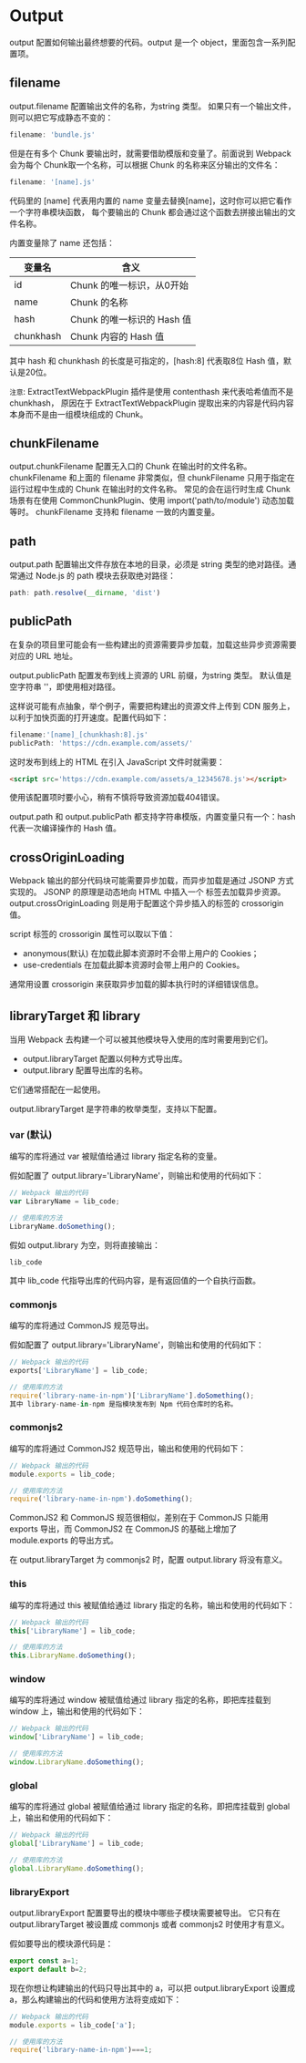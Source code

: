 # Output

output 配置如何输出最终想要的代码。output 是一个 object，里面包含一系列配置项。

## filename

output.filename 配置输出文件的名称，为string 类型。 如果只有一个输出文件，则可以把它写成静态不变的：
```js
filename: 'bundle.js'
```
但是在有多个 Chunk 要输出时，就需要借助模版和变量了。前面说到 Webpack 会为每个 Chunk取一个名称，可以根据 Chunk 的名称来区分输出的文件名：

```js
filename: '[name].js'
```

代码里的 [name] 代表用内置的 name 变量去替换[name]，这时你可以把它看作一个字符串模块函数， 每个要输出的 Chunk 都会通过这个函数去拼接出输出的文件名称。

内置变量除了 name 还包括：

|   变量名	        |   含义                     |
|       ---         |       ---                 |
|   id	        |   Chunk 的唯一标识，从0开始    |
|   name	    |   Chunk 的名称                |
|   hash	    |   Chunk 的唯一标识的 Hash 值   |
|   chunkhash   |   Chunk 内容的 Hash 值         |

其中 hash 和 chunkhash 的长度是可指定的，[hash:8] 代表取8位 Hash 值，默认是20位。

`注意`: ExtractTextWebpackPlugin 插件是使用 contenthash 来代表哈希值而不是 chunkhash， 原因在于 ExtractTextWebpackPlugin 提取出来的内容是代码内容本身而不是由一组模块组成的 Chunk。

## chunkFilename

output.chunkFilename 配置无入口的 Chunk 在输出时的文件名称。 chunkFilename 和上面的 filename 非常类似，但 chunkFilename 只用于指定在运行过程中生成的 Chunk 在输出时的文件名称。 常见的会在运行时生成 Chunk 场景有在使用 CommonChunkPlugin、使用 import('path/to/module') 动态加载等时。 chunkFilename 支持和 filename 一致的内置变量。


## path

output.path 配置输出文件存放在本地的目录，必须是 string 类型的绝对路径。通常通过 Node.js 的 path 模块去获取绝对路径：
```js
path: path.resolve(__dirname, 'dist')
```

## publicPath

在复杂的项目里可能会有一些构建出的资源需要异步加载，加载这些异步资源需要对应的 URL 地址。

output.publicPath 配置发布到线上资源的 URL 前缀，为string 类型。 默认值是空字符串 ''，即使用相对路径。

这样说可能有点抽象，举个例子，需要把构建出的资源文件上传到 CDN 服务上，以利于加快页面的打开速度。配置代码如下：
```js
filename:'[name]_[chunkhash:8].js'
publicPath: 'https://cdn.example.com/assets/'
```
这时发布到线上的 HTML 在引入 JavaScript 文件时就需要：
```html
<script src='https://cdn.example.com/assets/a_12345678.js'></script>
```
使用该配置项时要小心，稍有不慎将导致资源加载404错误。

output.path 和 output.publicPath 都支持字符串模版，内置变量只有一个：hash 代表一次编译操作的 Hash 值。



## crossOriginLoading

Webpack 输出的部分代码块可能需要异步加载，而异步加载是通过 JSONP 方式实现的。 JSONP 的原理是动态地向 HTML 中插入一个 <script src="url"></script> 标签去加载异步资源。 output.crossOriginLoading 则是用于配置这个异步插入的标签的 crossorigin 值。

script 标签的 crossorigin 属性可以取以下值：
- anonymous(默认) 在加载此脚本资源时不会带上用户的 Cookies；
- use-credentials 在加载此脚本资源时会带上用户的 Cookies。

通常用设置 crossorigin 来获取异步加载的脚本执行时的详细错误信息。


## libraryTarget 和 library

当用 Webpack 去构建一个可以被其他模块导入使用的库时需要用到它们。

- output.libraryTarget 配置以何种方式导出库。
- output.library 配置导出库的名称。

它们通常搭配在一起使用。

output.libraryTarget 是字符串的枚举类型，支持以下配置。


### var (默认)

编写的库将通过 var 被赋值给通过 library 指定名称的变量。

假如配置了 output.library='LibraryName'，则输出和使用的代码如下：

```js
// Webpack 输出的代码
var LibraryName = lib_code;

// 使用库的方法
LibraryName.doSomething();
```

假如 output.library 为空，则将直接输出：
```
lib_code
```
其中 lib_code 代指导出库的代码内容，是有返回值的一个自执行函数。


### commonjs

编写的库将通过 CommonJS 规范导出。

假如配置了 output.library='LibraryName'，则输出和使用的代码如下：
```js
// Webpack 输出的代码
exports['LibraryName'] = lib_code;

// 使用库的方法
require('library-name-in-npm')['LibraryName'].doSomething();
其中 library-name-in-npm 是指模块发布到 Npm 代码仓库时的名称。
```

### commonjs2

编写的库将通过 CommonJS2 规范导出，输出和使用的代码如下：
```js
// Webpack 输出的代码
module.exports = lib_code;

// 使用库的方法
require('library-name-in-npm').doSomething();
```
CommonJS2 和 CommonJS 规范很相似，差别在于 CommonJS 只能用 exports 导出，而 CommonJS2 在 CommonJS 的基础上增加了 module.exports 的导出方式。

在 output.libraryTarget 为 commonjs2 时，配置 output.library 将没有意义。

### this

编写的库将通过 this 被赋值给通过 library 指定的名称，输出和使用的代码如下：
```js
// Webpack 输出的代码
this['LibraryName'] = lib_code;

// 使用库的方法
this.LibraryName.doSomething();
```

### window

编写的库将通过 window 被赋值给通过 library 指定的名称，即把库挂载到 window 上，输出和使用的代码如下：
```js
// Webpack 输出的代码
window['LibraryName'] = lib_code;

// 使用库的方法
window.LibraryName.doSomething();
```

### global

编写的库将通过 global 被赋值给通过 library 指定的名称，即把库挂载到 global 上，输出和使用的代码如下：
```js
// Webpack 输出的代码
global['LibraryName'] = lib_code;

// 使用库的方法
global.LibraryName.doSomething();
```

### libraryExport

output.libraryExport 配置要导出的模块中哪些子模块需要被导出。 它只有在 output.libraryTarget 被设置成 commonjs 或者 commonjs2 时使用才有意义。

假如要导出的模块源代码是：
```js
export const a=1;
export default b=2;
```

现在你想让构建输出的代码只导出其中的 a，可以把 output.libraryExport 设置成 a，那么构建输出的代码和使用方法将变成如下：
```js
// Webpack 输出的代码
module.exports = lib_code['a'];

// 使用库的方法
require('library-name-in-npm')===1;
```
